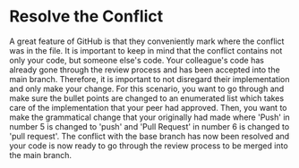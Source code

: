 # Resolve the Conflict

A great feature of GitHub is that they conveniently mark where the conflict was in the file. It is important to keep in mind that the conflict contains not only your code, but someone else's code. Your colleague's code has already gone through the review process and has been accepted into the main branch. Therefore, it is important to not disregard their implementation and only make your change. For this scenario, you want to go through and make sure the bullet points are changed to an enumerated list which takes care of the implementation that your peer had approved. Then, you want to make the grammatical change that your originally had made where 'Push' in number 5 is changed to 'push' and 'Pull Request' in number 6 is changed to 'pull request'. The conflict with the base branch has now been resolved and your code is now ready to go through the review process to be merged into the main branch. 
